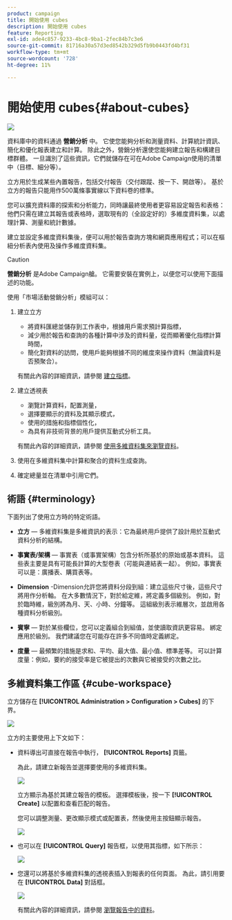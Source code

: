 ```yaml
---
product: campaign
title: 開始使用 cubes
description: 開始使用 cubes
feature: Reporting
exl-id: ade4c857-9233-4bc8-9ba1-2fec84b7c3e6
source-git-commit: 81716a30a57d3ed8542b329d5fb9b0443fd4bf31
workflow-type: tm+mt
source-wordcount: '728'
ht-degree: 11%

---
```


# 開始使用 cubes{#about-cubes}

![](../../assets/common.svg)

資料庫中的資料通過 **營銷分析** 中。 它使您能夠分析和測量資料、計算統計資訊、簡化和優化報表建立和計算。 除此之外，營銷分析還使您能夠建立報告和構建目標群體。 一旦識別了這些資訊，它們就儲存在可在Adobe Campaign使用的清單中（目標、細分等）。

立方用於生成某些內置報告，包括交付報告（交付跟蹤、按一下、開啟等）。 基於立方的報告只能用作500萬條事實線以下資料卷的標準。

您可以擴充資料庫的探索和分析能力，同時讓最終使用者更容易設定報告和表格：他們只需在建立其報告或表格時，選取現有的（全設定好的）多維度資料集，以處理計算、測量和統計數據。

建立並設定多維度資料集後，便可以用於報告查詢方塊和網頁應用程式；可以在樞紐分析表內使用及操作多維度資料集。

>[!CAUTION]
>
>**營銷分析** 是Adobe Campaign艙。 它需要安裝在實例上，以便您可以使用下面描述的功能。

使用「市場活動營銷分析」模組可以：

1. 建立立方

   * 將資料匯總並儲存到工作表中，根據用戶需求預計算指標，
   * 減少用於報告和查詢的各種計算中涉及的資料量，從而顯著優化指標計算時間，
   * 簡化對資料的訪問，使用戶能夠根據不同的維度來操作資料（無論資料是否預聚合）。

   有關此內容的詳細資訊，請參閱 [建立指標](../../reporting/using/creating-indicators.md)。

1. 建立透視表

   * 瀏覽計算資料，配置測量，
   * 選擇要顯示的資料及其顯示模式，
   * 使用的措施和指標個性化，
   * 為具有非技術背景的用戶提供互動式分析工具。

   有關此內容的詳細資訊，請參閱 [使用多維資料集來瀏覽資料](../../reporting/using/using-cubes-to-explore-data.md)。

1. 使用在多維資料集中計算和聚合的資料生成查詢。
1. 確定總量並在清單中引用它們。

## 術語 {#terminology}

下面列出了使用立方時的特定術語。

* **立方**  — 多維資料集是多維資訊的表示：它為最終用戶提供了設計用於互動式資料分析的結構。

* **事實表/架構**  — 事實表（或事實架構）包含分析所基於的原始或基本資料。 這些表主要是具有可能長計算的大型卷表（可能與連結表一起）。 例如，事實表可以是：廣播表、購買表等。

* **Dimension** -Dimension允許您將資料分段到組：建立這些尺寸後，這些尺寸將用作分析軸。 在大多數情況下，對於給定維，將定義多個級別。 例如，對於臨時維，級別將為月、天、小時、分鐘等。 這組級別表示維層次，並啟用各種資料分析級別。

* **賓寧**  — 對於某些欄位，您可以定義組合到組值，並使讀取資訊更容易。 綁定應用於級別。 我們建議您在可能存在許多不同值時定義綁定。

* **度量**  — 最頻繁的措施是求和、平均、最大值、最小值、標準差等。 可以計算度量：例如，要約的接受率是它被提出的次數與它被接受的次數之比。

## 多維資料集工作區 {#cube-workspace}

立方儲存在 **[!UICONTROL Administration > Configuration > Cubes]** 的下界。

![](assets/s_advuser_cube_node.png)

立方的主要使用上下文如下：

* 資料導出可直接在報告中執行， **[!UICONTROL Reports]** 頁籤。

   為此，請建立新報告並選擇要使用的多維資料集。

   ![](assets/cube_create_new.png)

   立方顯示為基於其建立報告的模板。 選擇模板後，按一下 **[!UICONTROL Create]** 以配置和查看匹配的報告。

   您可以調整測量、更改顯示模式或配置表，然後使用主按鈕顯示報告。

   ![](assets/cube_display_new.png)

* 也可以在 **[!UICONTROL Query]** 報告框，以使用其指標，如下所示：

   ![](assets/s_advuser_query_using_a_cube.png)

* 您還可以將基於多維資料集的透視表插入到報表的任何頁面。 為此，請引用要在 **[!UICONTROL Data]** 對話框。

   ![](assets/s_advuser_cube_in_report.png)

   有關此內容的詳細資訊，請參閱 [瀏覽報告中的資料](../../reporting/using/using-cubes-to-explore-data.md#exploring-the-data-in-a-report)。
